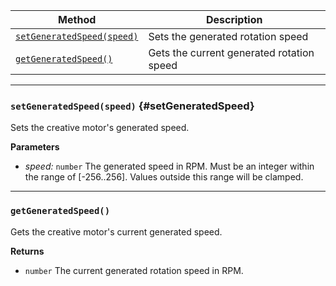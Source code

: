 
| Method                                     | Description                            |
| ------------------------------------------ | -------------------------------------- |
| [`setGeneratedSpeed(speed)`](#setGeneratedSpeed) | Sets the generated rotation speed         |
| [`getGeneratedSpeed()`](#getGeneratedSpeed)      | Gets the current generated rotation speed |

---

### `setGeneratedSpeed(speed)` {#setGeneratedSpeed}

Sets the creative motor's generated speed.

**Parameters**

- _speed:_ `number` The generated speed in RPM. Must be an integer within the range of [-256..256]. Values outside this
  range will be clamped.

---

### `getGeneratedSpeed()`

Gets the creative motor's current generated speed.

**Returns**

- `number` The current generated rotation speed in RPM.
